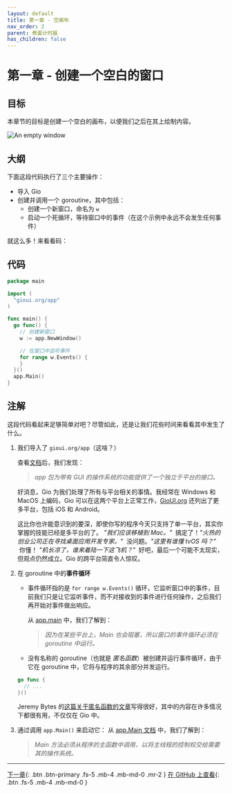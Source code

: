 ```yaml
---
layout: default
title: 第一章 - 空画布
nav_order: 2
parent: 煮蛋计时器
has_children: false
---
```


# 第一章 - 创建一个空白的窗口

## 目标

本章节的目标是创建一个空白的画布，以便我们之后在其上绘制内容。

![An empty window](01_empty_window.gif)

## 大纲

下面这段代码执行了三个主要操作：

- 导入 Gio
- 创建并调用一个 goroutine，其中包括：
  - 创建一个新窗口，命名为 `w`
  - 启动一个死循环，等待窗口中的事件（在这个示例中永远不会发生任何事件）

就这么多！来看看码：

## 代码

```go
package main

import (
  "gioui.org/app"
)

func main() {
  go func() {
    // 创建新窗口
    w := app.NewWindow()

    // 在窗口中监听事件
    for range w.Events() {
    }
  }()
  app.Main()
}
```

## 注解

这段代码看起来足够简单对吧？尽管如此，还是让我们花些时间来看看其中发生了什么。

1. 我们导入了 `gioui.org/app`（这啥？）

   查看[文档](https://pkg.go.dev/gioui.org/app)后，我们发现：

   > _app 包为带有 GUI 的操作系统的功能提供了一个独立于平台的接口。_

   好消息，Gio 为我们处理了所有与平台相关的事情。我经常在 Windows 和 MacOS 上编码，Gio 可以在这两个平台上正常工作，[GioUI.org](https://gioui.org/#installation) 还列出了更多平台，包括 iOS 和 Android。

   这比你也许能意识到的要深，即使你写的程序今天只支持了单一平台，其实你掌握的技能已经是多平台的了。
   _"我们应该移植到 Mac。"_ &nbsp;搞定了！_"火热的创业公司正在寻找桌面应用开发专家。"_ &nbsp;没问题。_"这里有谁懂 tvOS 吗？"_ &nbsp;你懂！
   _"机长凉了，谁来着陆一下这飞机？"_ &nbsp;好吧，最后一个可能不太现实，但观点仍然成立。Gio 的跨平台简直令人惊叹。

2. 在 goroutine 中的**事件循环**

   - 事件循环指的是 `for range w.Events()` 循环，它监听窗口中的事件，目前我们只是让它监听事件，而不对接收到的事件进行任何操作，之后我们再开始对事件做出响应。

     从 [app.main](https://pkg.go.dev/gioui.org/app#hdr-Main) 中，我们了解到：

     > _因为在某些平台上，Main 也会阻塞，所以窗口的事件循环必须在 goroutine 中运行。_

   - 没有名称的 goroutine（也就是 _匿名函数_）被创建并运行事件循环，由于它在 goroutine 中，它将与程序的其余部分并发运行。

   ```go
   go func {
     // ...
   }()
   ```

   Jeremy Bytes 的[这篇关于匿名函数的文章](https://jeremybytes.blogspot.com/2021/02/go-golang-anonymous-functions-inlining.html)写得很好，其中的内容在许多情况下都很有用，不仅仅在 Gio 中。

3. 通过调用 `app.Main()` 来启动它：
   从 [app.Main 文档](https://pkg.go.dev/gioui.org/app#hdr-Main) 中，我们了解到：
   > _Main 方法必须从程序的主函数中调用，以将主线程的控制权交给需要其的操作系统。_

---

[下一章](02_title_and_size_zh.md){: .btn .btn-primary .fs-5 .mb-4 .mb-md-0 .mr-2 }
[在 GitHub 上查看](https://github.com/jonegil/gui-with-gio/tree/main/egg_timer){: .btn .fs-5 .mb-4 .mb-md-0 }
